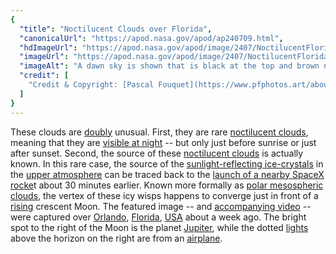 ```yaml
---
{
  "title": "Noctilucent Clouds over Florida",
  "canonicalUrl": "https://apod.nasa.gov/apod/ap240709.html",
  "hdImageUrl": "https://apod.nasa.gov/apod/image/2407/NoctilucentFlorida_Pouquet_1966.jpg",
  "imageUrl": "https://apod.nasa.gov/apod/image/2407/NoctilucentFlorida_Pouquet_960.jpg",
  "imageAlt": "A dawn sky is shown that is black at the top and brown near the horizon. Wispy clouds converge on the right turning from a white to a blue hue. Near the apex of this convergence is a crescent moon. Please see the explanation for more detailed information.",
  "credit": [
    "Credit & Copyright: [Pascal Fouquet](https://www.pfphotos.art/about/)"
  ]
}
---
```


These clouds are [doubly](https://assets3.thrillist.com/v1/image/2540564/792x594/scale;webp=auto;jpeg_quality=60.jpg) unusual. First, they are rare [noctilucent clouds](https://en.wikipedia.org/wiki/Noctilucent_cloud), meaning that they are [visible at night](https://apod.nasa.gov/apod/ap220712.html) -- but only just before sunrise or just after sunset. Second, the source of these [noctilucent clouds](https://science.nasa.gov/missions/hubble/nasa-noctilucent-clouds/) is actually known. In this rare case, the source of the [sunlight-reflecting ice-crystals](https://www.weather.gov/arx/why_halos_sundogs_pillars) in the [upper atmosphere](https://spaceplace.nasa.gov/mesosphere/en/) can be traced back to the [launch of a nearby SpaceX rocke](https://youtu.be/z3yDEVxI5TM)t about 30 minutes earlier. Known more formally as [polar mesospheric clouds](https://earthobservatory.nasa.gov/images/80217/polar-mesospheric-clouds-south-pacific-ocean), the vertex of these icy wisps happens to converge just in front of a [rising](https://apod.nasa.gov/apod/ap211010.html) crescent Moon. The featured image -- and [accompanying video](https://apod.nasa.gov/apod/image/2407/NoctilucentFlorida_Pouquet.mp4) -- were captured over [Orlando](https://youtu.be/an8cAHG-pqs), [Florida](https://en.wikipedia.org/wiki/Florida), [USA](https://www.cia.gov/the-world-factbook/countries/united-states/) about a week ago. The bright spot to the right of the Moon is the planet [Jupiter](https://science.nasa.gov/jupiter/), while the dotted [lights](https://apod.nasa.gov/apod/ap240609.html) above the horizon on the right are from an [airplane](https://www.grc.nasa.gov/www/k-12/VirtualAero/BottleRocket/airplane/airplane.html).
